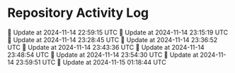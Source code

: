 # Repository Activity Log

🔄 Update at 2024-11-14 22:59:15 UTC
🔄 Update at 2024-11-14 23:15:19 UTC
🔄 Update at 2024-11-14 23:28:45 UTC
🔄 Update at 2024-11-14 23:36:52 UTC
🔄 Update at 2024-11-14 23:43:36 UTC
🔄 Update at 2024-11-14 23:48:54 UTC
🔄 Update at 2024-11-14 23:54:30 UTC
🔄 Update at 2024-11-14 23:59:51 UTC
🔄 Update at 2024-11-15 01:18:44 UTC
